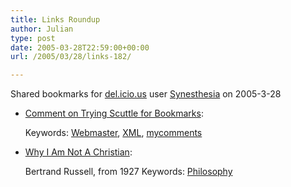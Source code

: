 ```yaml
---
title: Links Roundup
author: Julian
type: post
date: 2005-03-28T22:59:00+00:00
url: /2005/03/28/links-182/

---
```

Shared bookmarks for [del.icio.us][1] user  [Synesthesia][2] on 2005-3-28

  * [Comment on Trying Scuttle for Bookmarks][3]:
   
    Keywords: [Webmaster][4], [XML][5], [mycomments][6]
  * [Why I Am Not A Christian][7]:
  
    Bertrand Russell, from 1927 Keywords: [Philosophy][8]

 [1]: https://del.icio.us/
 [2]: https://del.icio.us/synesthesia
 [3]: https://jayseae.cxliv.org/2005/03/24/trying_scuttle_for_bookmarks.html#julian_002620 "https://jayseae.cxliv.org/2005/03/24/trying_scuttle_for_bookmarks.html#julian_002620"
 [4]: https://del.icio.us/synesthesia/Webmaster
 [5]: https://del.icio.us/synesthesia/XML
 [6]: https://del.icio.us/synesthesia/mycomments
 [7]: https://www.users.drew.edu/~jlenz/whynot.html "https://www.users.drew.edu/~jlenz/whynot.html"
 [8]: https://del.icio.us/synesthesia/Philosophy